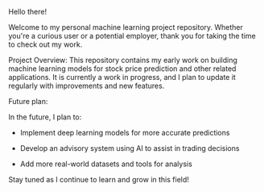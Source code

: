 Hello there! 

Welcome to my personal machine learning project repository. Whether you're a curious user or a potential employer, thank you for taking the time to check out my work.

Project Overview:
    This repository contains my early work on building machine learning models for stock price prediction and other related applications. It is currently a work in progress, 
and I plan to update it regularly with improvements and new features.

Future plan:
  
  In the future, I plan to:
* Implement deep learning models for more accurate predictions

* Develop an advisory system using AI to assist in trading decisions

* Add more real-world datasets and tools for analysis

Stay tuned as I continue to learn and grow in this field!


